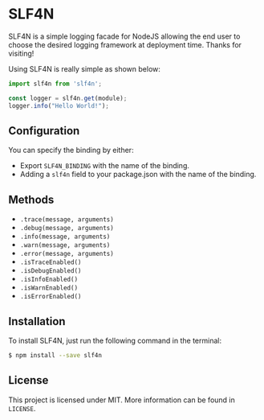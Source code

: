 # SLF4N
SLF4N is a simple logging facade for NodeJS allowing the end user to choose the desired logging framework at deployment time.
Thanks for visiting!

Using SLF4N is really simple as shown below:
```js
import slf4n from 'slf4n';

const logger = slf4n.get(module);
logger.info("Hello World!");
```

## Configuration
You can specify the binding by either:

- Export `SLF4N_BINDING` with the name of the binding.
- Adding a `slf4n` field to your package.json with the name of the binding.
	
## Methods

- `.trace(message, arguments)`
- `.debug(message, arguments)`
- `.info(message, arguments)`
- `.warn(message, arguments)`
- `.error(message, arguments)`
- `.isTraceEnabled()`
- `.isDebugEnabled()`
- `.isInfoEnabled()`
- `.isWarnEnabled()`
- `.isErrorEnabled()`

## Installation
To install SLF4N, just run the following command in the terminal:
```sh
$ npm install --save slf4n
```
## License
This project is licensed under MIT. More information can be found in `LICENSE`.
